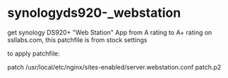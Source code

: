 # synologyds920-_webstation
get synology DS920+ "Web Station" App from A rating to A+ rating on ssllabs.com, this patchfile is from stock settings

to apply patchfile:

patch /usr/local/etc/nginx/sites-enabled/server.webstation.conf patch.p2
